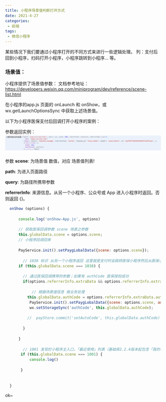 ```yaml
---
title: 小程序场景值判断打开方式
date: 2021-4-27
categories: 
 - 前端
tags:
 - 微信小程序
---
```


某些情况下我们要通过小程序打开的不同方式来进行一些逻辑处理。
列：支付后回到小程序，扫码打开小程序，小程序跳转到小程序... 等。
### 场景值：

小程序提供了场景值参数：
文档参考地址： https://developers.weixin.qq.com/miniprogram/dev/reference/scene-list.html

在小程序的app.js 页面的  onLaunch 和 onShow，或wx.getLaunchOptionsSync 中获取上述场景值。

以下为小程序医保支付后回调打开小程序的案例：

参数返回实例：
 ![An image](./img/Image.png)

参数 
**scene**: 为场景值 数值，对应 场景值列表!

**path**: 为进入页面路径

**query**: 为路径所携带参数

**referrerInfo**: 来源信息。从另一个小程序、公众号或 App 进入小程序时返回。否则返回 {}。


```javaScript
  onShow (options) { 

      console.log('onShow-App.js', options)

      // 获取医保回调参数 scene 场景之参数
      this.globalData.scene = options.scene; 
      // 小程序回调回来
      
      PayService.init().setPaygLobalData({scene: options.scene});

        // 1038 标识 从另一个小程序返回 这里就是支付时会跳转医保小程序然后从医保小程序返回 拿到场景值 1038
      if (this.globalData.scene === 1038) {
        
        // 通过医保回调携带的参数；如果有 authCode 医保授权成功
        if(options.referrerInfo.extraData && options.referrerInfo.extraData.authCode) {

            // 根据场景值信息 做业务处理
          this.globalData.authCode = options.referrerInfo.extraData.authCode; 
           PayService.init().setPaygLobalData({scene: options.scene, authCode: this.globalData.authCode});
           wx.setStorageSync('authCode', this.globalData.authCode);

          //  payStore.commit('setAutoCode', this.globalData.authCode)

        }

      }

        // 1001	发现栏小程序主入口，「最近使用」列表（基础库2.2.4版本起包含「我的小程序」列表）
       if (this.globalData.scene === 1001) {
           console.log()
           
       }

      
  }
```

ok~
